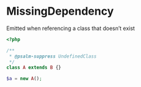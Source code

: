 # MissingDependency

Emitted when referencing a class that doesn’t exist

```php
<?php

/**
 * @psalm-suppress UndefinedClass
 */
class A extends B {}

$a = new A();
```
